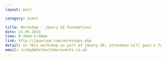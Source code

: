 ```yaml
---
layout: post

category: event

title: Workshop - jQuery UI Foundations
date: 15.05.2014
time: 8:30am-5:00pm
link: http://jqueryuk.com/workshops.php
detail: In this workshop as part of jQuery UK, attendees will gain a foundational knowledge of jQuery UI by learning about each of the interactions and widgets. We'll learn how to use the jQuery UI ThemeRoller to build a custom theme specific for your application. Instructor - Brian Edgerton
email: vicky@whiteoctoberevents.co.uk
---
```

